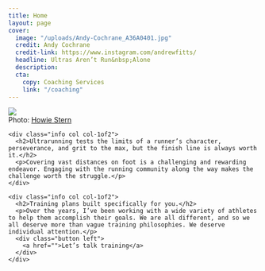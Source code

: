 ```yaml
---
title: Home
layout: page
cover:
  image: "/uploads/Andy-Cochrane_A36A0401.jpg"
  credit: Andy Cochrane
  credit-link: https://www.instagram.com/andrewfitts/
  headline: Ultras Aren’t Run&nbsp;Alone
  description:
  cta:
    copy: Coaching Services
    link: "/coaching"
---
```


<section>
  <div class="row width-m space a-center gutter-l reverse">
    <div class="image col col-1of2">
      <div class="crop crop-4x5">
        <div>
          <img src="/uploads/Howie-Stern_06.jpg">
        </div>
      </div>
      <div class="photo-credit">
        Photo: <a href="https://www.howiestern.com" target="_blank">Howie Stern</a>
      </div>
    </div>

    <div class="info col col-1of2">
      <h2>Ultrarunning tests the limits of a runner’s character, perseverance, and grit to the max, but the finish line is always worth it.</h2>
      <p>Covering vast distances on foot is a challenging and rewarding endeavor. Engaging with the running community along the way makes the challenge worth the struggle.</p>
    </div>
  </div>
</section>

<section>
  <div class="row width-m space a-center gutter-l">
    <div class="image col col-1of2">
      <div class="crop crop-4x5">
        <div>
          <!-- <img src="/uploads/100082093_1442997372555062_4099622687205228544_o.jpg"> -->
        </div>
      </div>
    </div>

    <div class="info col col-1of2">
      <h2>Training plans built specifically for you.</h2>
      <p>Over the years, I’ve been working with a wide variety of athletes to help them accomplish their goals. We are all different, and so we all deserve more than vague training philosophies. We deserve individual attention.</p>
      <div class="button left">
        <a href="">Let’s talk training</a>
      </div>
    </div>
  </div>
</section>
